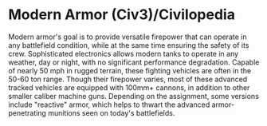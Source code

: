 # Modern Armor (Civ3)/Civilopedia

Modern armor's goal is to provide versatile firepower that can operate in any battlefield condition, while at the same time ensuring the safety of its crew. Sophisticated electronics allows modern tanks to operate in any weather, day or night, with no significant performance degradation. Capable of nearly 50 mph in rugged terrain, these fighting vehicles are often in the 50-60 ton range. Though their firepower varies, most of these advanced tracked vehicles are equipped with 100mm+ cannons, in addition to other smaller caliber machine guns. Depending on the assignment, some versions include "reactive" armor, which helps to thwart the advanced armor-penetrating munitions seen on today's battlefields.
